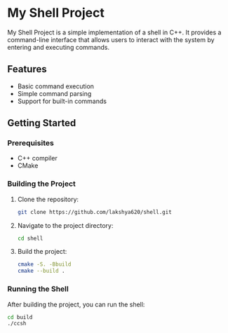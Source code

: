 # My Shell Project

My Shell Project is a simple implementation of a shell in C++. It provides a command-line interface that allows users to interact with the system by entering and executing commands.

## Features

- Basic command execution
- Simple command parsing
- Support for built-in commands

## Getting Started

### Prerequisites

- C++ compiler
- CMake

### Building the Project

1. Clone the repository:

    ```bash
    git clone https://github.com/lakshya620/shell.git
    ```

2. Navigate to the project directory:

    ```bash
    cd shell
    ```

3. Build the project:

    ```bash
    cmake -S. -Bbuild
    cmake --build .
    ```

### Running the Shell

After building the project, you can run the shell:

```bash
cd build
./ccsh
```
